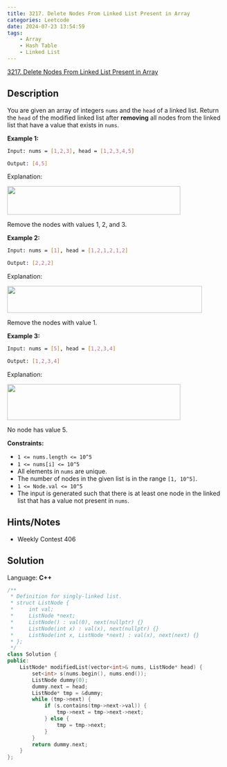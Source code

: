 ```yaml
---
title: 3217. Delete Nodes From Linked List Present in Array
categories: Leetcode
date: 2024-07-23 13:54:59
tags:
    - Array
    - Hash Table
    - Linked List
---
```


[3217. Delete Nodes From Linked List Present in Array](https://leetcode.com/problems/delete-nodes-from-linked-list-present-in-array/description/)

## Description

You are given an array of integers `nums` and the `head` of a linked list. Return the `head` of the modified linked list after **removing**  all nodes from the linked list that have a value that exists in `nums`.

**Example 1:**

```bash
Input: nums = [1,2,3], head = [1,2,3,4,5]

Output: [4,5]
```

Explanation:

**<img alt="" src="https://assets.leetcode.com/uploads/2024/06/11/linkedlistexample0.png" style="width: 400px; height: 66px;">**

Remove the nodes with values 1, 2, and 3.

**Example 2:**

```bash
Input: nums = [1], head = [1,2,1,2,1,2]

Output: [2,2,2]
```

Explanation:

<img alt="" src="https://assets.leetcode.com/uploads/2024/06/11/linkedlistexample1.png" style="height: 62px; width: 450px;">

Remove the nodes with value 1.

**Example 3:**

```bash
Input: nums = [5], head = [1,2,3,4]

Output: [1,2,3,4]
```

Explanation:

**<img alt="" src="https://assets.leetcode.com/uploads/2024/06/11/linkedlistexample2.png" style="width: 400px; height: 83px;">**

No node has value 5.

**Constraints:**

- `1 <= nums.length <= 10^5`
- `1 <= nums[i] <= 10^5`
- All elements in `nums` are unique.
- The number of nodes in the given list is in the range `[1, 10^5]`.
- `1 <= Node.val <= 10^5`
- The input is generated such that there is at least one node in the linked list that has a value not present in `nums`.

## Hints/Notes

- Weekly Contest 406

## Solution

Language: **C++**

```C++
/**
 * Definition for singly-linked list.
 * struct ListNode {
 *     int val;
 *     ListNode *next;
 *     ListNode() : val(0), next(nullptr) {}
 *     ListNode(int x) : val(x), next(nullptr) {}
 *     ListNode(int x, ListNode *next) : val(x), next(next) {}
 * };
 */
class Solution {
public:
    ListNode* modifiedList(vector<int>& nums, ListNode* head) {
        set<int> s(nums.begin(), nums.end());
        ListNode dummy(0);
        dummy.next = head;
        ListNode* tmp = &dummy;
        while (tmp->next) {
            if (s.contains(tmp->next->val)) {
                tmp->next = tmp->next->next;
            } else {
                tmp = tmp->next;
            }
        }
        return dummy.next;
    }
};
```
